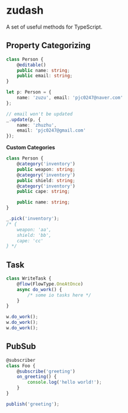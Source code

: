 zudash
====

A set of useful methods for TypeScript. <br>

Property Categorizing
----

```ts
class Person {
    @editable()
    public name: string;
    public email: string;
}
```
```ts
let p: Person = {
    name: 'zuzu', email: 'pjc0247@naver.com'
};

// email won't be updated
_.update(p, {
    name: 'zhuzhu',
    email: 'pjc0247@gmail.com'
});
```

__Custom Categories__
```ts
class Person {
    @category('inventory')
    public weapon: string;
    @category('inventory')
    public shield: string;
    @category('inventory')
    public cape: string;

    public name: string;
}
```
```ts
_.pick('inventory');
/* {
    weapon: 'aa',
    shield: 'bb',
    cape: 'cc'
} */
```

Task
----

```ts
class WriteTask {
    @flow(FlowType.OneAtOnce)
    async do_work() {
        /* some io tasks here */
    }
}
```
```ts
w.do_work();
w.do_work();
w.do_work();
```

PubSub
----

```ts
@subscriber
class Foo {
    @subscribe('greeting')
    on_greeting() {
        console.log('hello world!');
    }
}
```
```ts
publish('greeting');
```
